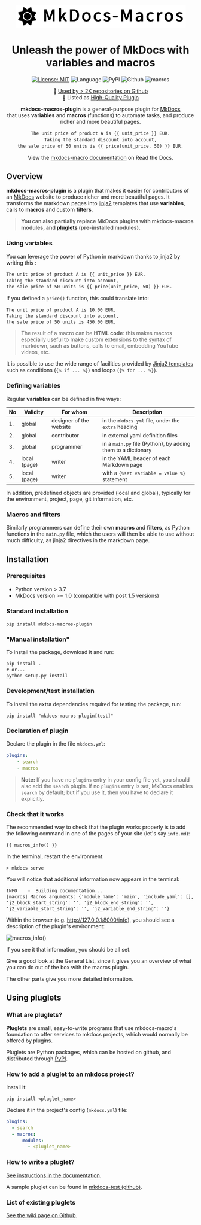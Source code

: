 <div align="center">

![Mkdocs-Macros](logo.png)

#  Unleash the power of MkDocs with variables and macros



[![License: MIT](https://img.shields.io/badge/License-MIT-yellow.svg)](https://opensource.org/licenses/MIT) 
![Language](https://img.shields.io/github/languages/top/fralau/mkdocs_macros_plugin)
![PyPI](https://img.shields.io/pypi/v/mkdocs-macros-plugin)
![Github](https://img.shields.io/github/v/tag/fralau/mkdocs_macros_plugin?label=github%20tag)
![macros](https://img.shields.io/pypi/dm/mkdocs-macros-plugin)

:open_file_folder: [Used by > 2K repositories on Github](https://github.com/fralau/mkdocs_macros_plugin/network/dependents)<br>
🥇 Listed as [High-Quality Plugin](https://github.com/mkdocs/catalog#-code-execution-variables--templating)


**mkdocs-macros-plugin** is a general-purpose plugin for [MkDocs](https://www.mkdocs.org/)<br>that uses  **variables** and **macros** (functions) to  automate tasks, and produce richer and more beautiful pages.





```markdown
The unit price of product A is {{ unit_price }} EUR.
Taking the standard discount into account,
the sale price of 50 units is {{ price(unit_price, 50) }} EUR.
```


View the [mkdocs-macro documentation](https://mkdocs-macros-plugin.readthedocs.io/) on Read the Docs.
</div>


<!-- To update, run the following command:
markdown-toc -i README.md 
-->

## Overview
**mkdocs-macros-plugin** is a plugin that makes it easier for contributors
of an [MkDocs](https://www.mkdocs.org/) website to produce richer and more beautiful pages. It transforms the markdown pages
into [jinja2](https://jinja.palletsprojects.com/en/2.10.x/) templates
that use **variables**, calls to **macros** and custom **filters**.

> **You can also partially replace MkDocs plugins with mkdocs-macros modules,
> and [pluglets](https://mkdocs-macros-plugin.readthedocs.io/en/latest/pluglets/) 
> (pre-installed modules).**


### Using variables
You can leverage the power of Python in markdown thanks to jinja2
by writing this :

```markdown
The unit price of product A is {{ unit_price }} EUR.
Taking the standard discount into account,
the sale price of 50 units is {{ price(unit_price, 50) }} EUR.
```

If you defined a `price()` function, this could translate into:

```
The unit price of product A is 10.00 EUR.
Taking the standard discount into account,
the sale price of 50 units is 450.00 EUR.
```

> The result of a macro can be **HTML code**:
this makes macros especially useful
to make custom extensions to the syntax of markdown, such as buttons,
calls to email, embedding YouTube videos, etc.

It is possible to use the wide range of facilities provided by
[Jinja2 templates](http://jinja.pocoo.org/docs/2.10/templates/) such
as conditions (`{% if ... %}`) and loops (`{% for ... %}`).

### Defining variables

Regular **variables** can be defined in five ways:

| No | Validity | For whom | Description |
| --- | --- | --- | ---- |
| 1. | global | designer of the website | in the `mkdocs.yml` file, under the `extra` heading |
| 2. | global | contributor | in external yaml definition files |
| 3. | global | programmer | in a `main.py` file (Python), by adding them to a dictionary |
| 4. | local (page) | writer | in the YAML header of each Markdown page |
| 5. | local (page) | writer | with a `{%set variable = value %}`  statement |

In addition, predefined objects are provided (local and global), typically
for the environment, project, page, git information, etc. 


### Macros and filters
Similarly programmers can define their own **macros** and **filters**,
as Python functions in the `main.py` file, 
which the users will then be able to
use without much difficulty, as jinja2 directives in the markdown page.



## Installation

### Prerequisites

  - Python version > 3.7
  - MkDocs version >= 1.0
    (compatible with post 1.5 versions)

### Standard installation
```
pip install mkdocs-macros-plugin
```

### "Manual installation"
To install the package, download it and run:

```
pip install .
# or...
python setup.py install
```

### Development/test installation
To install the extra dependencies required for testing the package, run:

```
pip install "mkdocs-macros-plugin[test]"
```

### Declaration of plugin
Declare the plugin in the file `mkdocs.yml`:

```yaml
plugins:
    - search
    - macros
```

> **Note:** If you have no `plugins` entry in your config file yet,
you should also add the `search` plugin.
If no `plugins` entry is set, MkDocs enables `search` by default; but
if you use it, then you have to declare it explicitly.

### Check that it works
The recommended way to check that the plugin works properly is to add the 
following command in one of the pages of your site (let's say `info.md`):

```
{{ macros_info() }}
```

In the terminal, restart the environment:

```
> mkdocs serve
````
You will notice that additional information now appears in the terminal:

```
INFO    -  Building documentation...
[macros] Macros arguments: {'module_name': 'main', 'include_yaml': [], 'j2_block_start_string': '', 'j2_block_end_string': '', 'j2_variable_start_string': '', 'j2_variable_end_string': ''}
```

Within the browser (e.g. http://127.0.0.1:8000/info), you should
see a description of the plugin's environment: 

![macros_info()](macros_info.png)

If you see it that information, you should be all set.

Give a good look at the General List, since it gives you an overview
of what you can do out of the box with the macros plugin.

The other parts give you more detailed information.


## Using pluglets

### What are pluglets?

**Pluglets** are small, easy-to-write programs
that use mkdocs-macro's foundation
to offer services to mkdocs projects, which would normally
be offered by plugins.

Pluglets are Python packages, which can be hosted on github, and 
distributed through [PyPI](https://pypi.org/).


### How to add a pluglet to an mkdocs project?

Install it: 

```shell
pip install <pluglet_name>
```

Declare it in the project's config (`mkdocs.yml`) file:

```yaml
plugins:
  - search
  - macros:
      modules:
        - <pluglet_name> 
```

### How to write a pluglet?

[See instructions in the documentation](https://mkdocs-macros-plugin.readthedocs.io/en/latest/pluglets/).

A sample pluglet can be found in [mkdocs-test (github)](https://github.com/fralau/mkdocs-macros-test).

### List of existing pluglets

[See the wiki page on Github](https://github.com/fralau/mkdocs-macros-plugin/wiki/Mkdocs%E2%80%90Macros-Pluglets).
